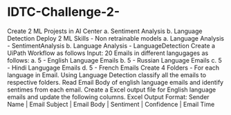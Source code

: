 # IDTC-Challenge-2-
Create 2 ML Projests in AI Center a. Sentiment Analysis b. Language Detection Deploy 2 ML Skills - Non retrainable models a. Language Analysis - SentimentAnalysis b. Language Analysis - LanguageDetection Create a UiPath Workflow as follows Input: 20 Emails in different langugages as follows: a. 5 - English Language Emails b. 5 - Russian Language Emails c. 5 - Hindi Langugage Emails d. 5 - French Emails Create 4 Folders - For each language in Email. Using Language Detection classify all the emails to respective folders. Read Email Body of english language emails and identify sentimes from each email. Create a Excel output file for English language emails and update the following columns. Excel Output Format: Sender Name | Email Subject | Email Body | Sentiment | Confidence | Email Time

